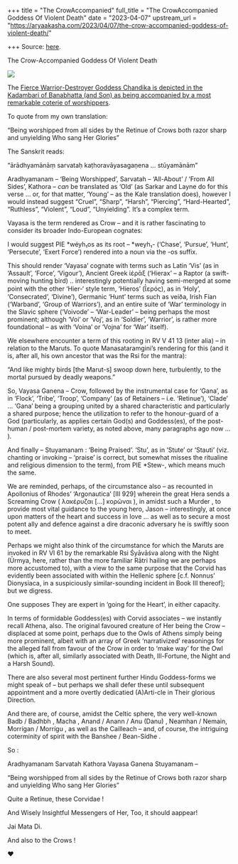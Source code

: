 +++
title = "The CrowAccompanied"
full_title = "The CrowAccompanied Goddess Of Violent Death"
date = "2023-04-07"
upstream_url = "https://aryaakasha.com/2023/04/07/the-crow-accompanied-goddess-of-violent-death/"

+++
Source: [here](https://aryaakasha.com/2023/04/07/the-crow-accompanied-goddess-of-violent-death/).

The Crow-Accompanied Goddess Of Violent Death

![](https://aryaakasha.files.wordpress.com/2023/04/murder-crow.jpg?w=1024)

The [Fierce Warrior-Destroyer Goddess Chandika is depicted in the Kadambari of Banabhatta (and Son) as being accompanied by a most remarkable coterie of worshippers](https://aryaakasha.com/2022/08/20/the-crows-of-kali/).

To quote from my own translation:

“Being worshipped from all sides by the Retinue of Crows both razor sharp and unyielding Who sang Her Glories”

The Sanskrit reads:

“ārādhyamānāṃ sarvataḥ kaṭhoravāyasagaṇena … stūyamānām”

Aradhyamanam – ‘Being Worshipped’, Sarvatah – ‘All-About’ / ‘From All Sides’, Kathora – *can* be translated as ‘Old’ (as Sarkar and Layne do for this verse … or, for that matter, ‘Young’ – as the Kale translation does), however I would instead suggest “Cruel”, “Sharp”, “Harsh”, “Piercing”, “Hard-Hearted”, “Ruthless”, “Violent”, “Loud”, “Unyielding”. It’s a complex term.

Vayasa is the term rendered as Crow – and it is rather fascinating to consider its broader Indo-European cognates:

I would suggest PIE \*wéyh₁os as its root – \*weyh₁- (‘Chase’, ‘Pursue’, ‘Hunt’, ‘Persecute’, ‘Exert Force’) rendered into a noun via the -os suffix.

This should render ‘Vayasa’ cognate with terms such as Latin ‘Vis’ (as in ‘Assault’, ‘Force’, ‘Vigour’), Ancient Greek ἱέρᾱξ (‘Hierax’ – a Raptor (a swift-moving hunting bird) .. interestingly potentially having semi-merged at some point with the other ‘Hier-‘ style term, ‘Hieros’ (ῐ̔ερός), as in ‘Holy’, ‘Consecrated’, ‘Divine’), Germanic ‘Hunt’ terms such as veiða, Irish Fían (‘Warband’, ‘Group of Warriors’), and an entire suite of ‘War’ terminology in the Slavic sphere (‘Voivode’ – ‘War-Leader’ – being perhaps the most prominent; although ‘Voi’ or ‘Voj’, as in ‘Soldier’, ‘Warrior’, is rather more foundational – as with ‘Voina’ or ‘Vojna’ for ‘War’ itself).

We elsewhere encounter a term of this rooting in RV V 41 13 (inter alia) – in relation to the Maruts. To quote Manasataramgini’s rendering for this (and it is, after all, his own ancestor that was the Rsi for the mantra):

“And like mighty birds \[the Marut-s\] swoop down here, turbulently, to the mortal pursued by deadly weapons.”

So, Vayasa Ganena – Crow, followed by the instrumental case for ‘Gana’, as in ‘Flock’, ‘Tribe’, ‘Troop’, ‘Company’ (as of Retainers – i.e. ‘Retinue’), ‘Clade’ … ‘Gana’ being a grouping united by a shared characteristic and particularly a shared purpose; hence the utilization to refer to the honour-guard of a God (particularly, as applies certain God(s) and Goddess(es), of the post-human / post-mortem variety, as noted above, many paragraphs ago now … ).

And finally – Stuyamanam : ‘Being Praised’. ‘Stu’, as in ‘Stute’ or ‘Stauti’ (viz. chanting or invoking – ‘praise’ is correct, but somewhat misses the ritualine and religious dimension to the term), from PIE \*Stew-, which means much the same.

We are reminded, perhaps, of the circumstance also – as recounted in Apollonius of Rhodes’ ‘Argonautica’ \[III 929\] wherein the great Hera sends a Screaming Crow ( λακέρυζαι \[…\] κορῶναι ), in amidst such a Murder , to provide most vital guidance to the young hero, Jason – interestingly, at once upon matters of the heart and success in love … as well as to secure a most potent ally and defence against a dire draconic adversary he is swiftly soon to meet.

Perhaps we might also think of the circumstance for which the Maruts are invoked in RV VI 61 by the remarkable Rsi Śyāvāśva along with the Night (Ūrmya, here, rather than the more familiar Rātri hailing we are perhaps more accustomed to), with a view to the same purpose that the Corvid has evidently been associated with within the Hellenic sphere \[c.f. Nonnus’ Dionysiaca, in a suspiciously similar-sounding incident in Book III thereof\]; but we digress.

One supposes They are expert in ‘going for the Heart’, in either capacity.

In terms of formidable Goddess(es) with Corvid associates – we instantly recall Athena, also. The original favoured creature of Her being the Crow – displaced at some point, perhaps due to the Owls of Athens simply being more prominent, albeit with an array of Greek ‘narrativized’ reasonings for the alleged fall from favour of the Crow in order to ‘make way’ for the Owl (which is, after all, similarly associated with Death, Ill-Fortune, the Night and a Harsh Sound).

There are also several most pertinent further Hindu Goddess-forms we might speak of – but perhaps we shall defer these until subsequent appointment and a more overtly dedicatied (A)Arti-cle in Their glorious Direction.

And there are, of course, amidst the Celtic sphere, the very well-known Badb / Badhbh , Macha , Anand / Anann / Anu (Danu) , Neamhan / Nemain, Morrígan / Morrígu , as well as the Cailleach – and, of course, the intriguing coterminity of spirit with the Banshee / Bean-Sídhe .

So :

Aradhyamanam Sarvatah Kathora Vayasa Ganena Stuyamanam –

“Being worshipped from all sides by the Retinue of Crows both razor sharp and unyielding Who sang Her Glories”

Quite a Retinue, these Corvidae !

And Wisely Insightful Messengers of Her, Too, it should aappear!

Jai Mata Di.

And also to the Crows !

❤  
  
